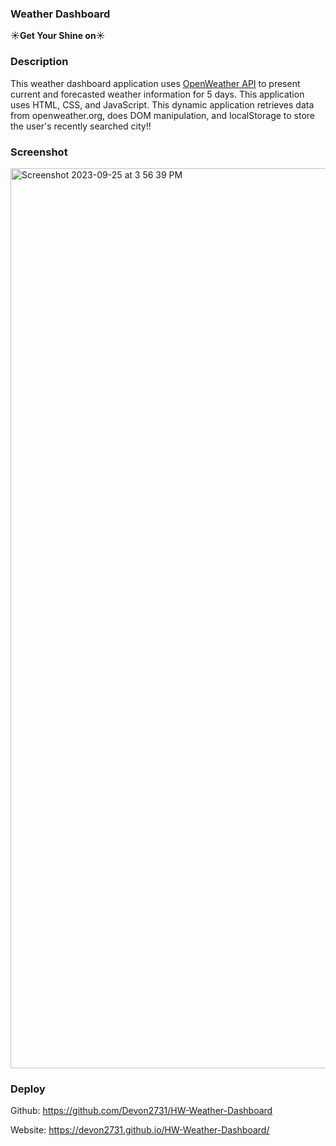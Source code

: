 ### **Weather Dashboard** 

**☀️Get Your Shine on☀️**

### Description
This weather dashboard application uses [OpenWeather API](https://openweathermap.org/api) to present current and forecasted weather information for 5 days. This application uses HTML, CSS, and JavaScript. This dynamic application retrieves data from openweather.org, does DOM manipulation, and localStorage to store the user's recently searched city!!

### Screenshot
<img width="1440" alt="Screenshot 2023-09-25 at 3 56 39 PM" src="https://github.com/Devon2731/HW-Weather-Dashboard/assets/141438012/7e33fdb0-aac5-4d03-9c11-8ed7e37a38f9">

### Deploy
Github: https://github.com/Devon2731/HW-Weather-Dashboard

Website: https://devon2731.github.io/HW-Weather-Dashboard/
